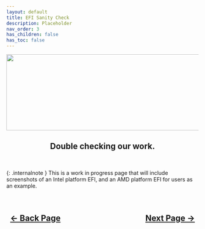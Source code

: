 ```yaml
---
layout: default
title: EFI Sanity Check
description: Placeholder
nav_order: 3
has_children: false
has_toc: false
---
```


<style>
  .navigation-container {
    display: flex;
    justify-content: space-between;
    align-items: center;
    width: 100%;
  }
  
  .nav-button {
    margin: 10px;
  }
</style>

<p align="center">
  <img width="650" height="200" src="../../../assets/Headers/Header-SanityCheck.png">
</p>

<h2 align="center">Double checking our work.</h2>
<br>

{: .internalnote }
This is a work in progress page that will include screenshots of an Intel platform EFI, and an AMD platform EFI for users as an example.

<h2 align="center">
  <br>
  <div class="navigation-container">
    <a class="nav-button" href="../02-GatheringFiles/03-recoveryOS/index/">&larr; Back Page</a>
    <a class="nav-button" href="../../configplist/index/">Next Page &rarr;</a>
  </div>
  <br>
</h2>